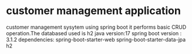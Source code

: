 # customer management application
customer management sysytem using spring boot
it performs basic CRUD operation.The databased used is h2
java version:17
spring boot version : 3.1.2
dependencies:
spring-boot-starter-web
spring-boot-starter-data-jpa
h2
